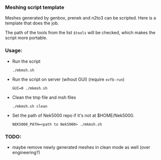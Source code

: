 ### Meshing script template

Meshes generated by genbox, prenek and n2to3 can be scripted. Here is a template that does the job.

The path of the tools from the list `$tools` will be checked, which makes the script more portable.

### Usage:

- Run the script
  ```
  ./mkmsh.sh
  ```

- Run the script on server (wihout GUI) (require `xvfb-run`)
  ```
  GUI=0 ./mkmsh.sh
  ```

- Clean the tmp file and msh files
  ```
  ./mkmsh.sh clean
  ```

- Set the path of Nek5000 repo if it's not at $HOME/Nek5000.
  ```
  NEK5000_PATH=<path to Nek5000> ./mkmsh.sh
  ```



### TODO:

- maybe remove newly generated meshes in clean mode as well (over engineering?)
